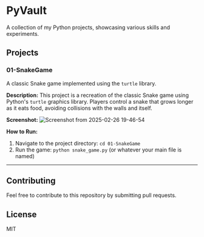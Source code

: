 # PyVault

A collection of my Python projects, showcasing various skills and experiments.

## Projects

### 01-SnakeGame

A classic Snake game implemented using the `turtle` library.

**Description:**
This project is a recreation of the classic Snake game using Python's `turtle` graphics library. Players control a snake that grows longer as it eats food, avoiding collisions with the walls and itself.

**Screenshot:**
![Screenshot from 2025-02-26 19-46-54](https://github.com/user-attachments/assets/0b5daf21-83f8-4020-bd8a-276037bfe03c)

**How to Run:**
1. Navigate to the project directory: `cd 01-SnakeGame`
2. Run the game: `python snake_game.py` (or whatever your main file is named)

---

## Contributing

Feel free to contribute to this repository by submitting pull requests.

## License

MIT
